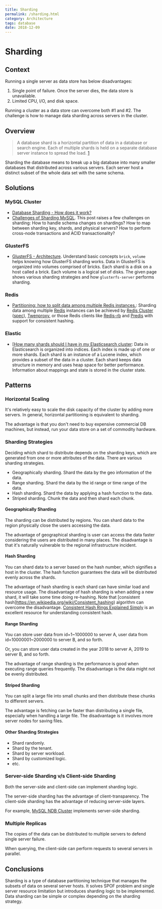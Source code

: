```yaml
---
title: Sharding
permalink: /sharding.html
category: Architecture
tags: database
date: 2018-12-09
---
```


# Sharding

## Context

Running a single server as data store has below disadvantages:

1. Single point of failure. Once the server dies, the data store is unavailable.
2. Limited CPU, I/O, and disk space.

Running a cluster as a data store can overcome both #1 and #2. The challenge is how to manage data sharding across servers in the cluster.

## Overview

> A database shard is a horizontal partition of data in a database or search engine. Each of multiple shards is held on a separate database server instance to spread the load. [1]

[1]: https://en.wikipedia.org/wiki/Shard_(database_architecture)

Sharding the database means to break up a big database into many smaller databases that distributed across various servers. Each server host a distinct subset of the whole data set with the same schema.

## Solutions

### MySQL Cluster

* [Database Sharding - How does it work?](https://severalnines.com/blog/database-sharding-how-does-it-work)
* [Challenges of Sharding MySQL](https://www.clustrix.com/bettersql/challenges-sharding-mysql/). This post raises a few challenges on sharding: How to handle schema changes on shardings? How to map between sharding key, shards, and physical servers? How to perform cross-node transactions and ACID transactionality?

### GlusterFS

* [GlusterFS - Architecture](https://docs.gluster.org/en/latest/Quick-Start-Guide/Architecture/). Understand basic concepts `brick`, `volume` helps knowing how GlusterFS sharding works. Data in GlusterFS is organized into volumes comprised of bricks. Each shard is a disk on a host called a brick. Each volume is a logical set of disks. The given page shows various sharding strategies and how `glusterfs-server` performs sharding.

### Redis

* [Partitioning: how to split data among multiple Redis instances.](https://redis.io/topics/partitioning): Sharding data among multiple [Redis](https://redis.io) instances can be achieved by [Redis Cluster](https://redis.io/topics/cluster-tutorial) ([spec](https://redis.io/topics/cluster-spec)), [Twenproxy](https://github.com/twitter/twemproxy), or those Redis clients like [Redis-rb](https://github.com/redis/redis-rb) and [Predis](https://github.com/nrk/predis) with support for consistent hashing.

### Elastic

* [[How many shards should I have in my Elasticsearch cluster](https://www.elastic.co/cn/blog/how-many-shards-should-i-have-in-my-elasticsearch-cluster): Data in Elasticsearch is organized into indices. Each index is made up of one or more shards. Each shard is an instance of a Lucene index, which provides a subset of the data in a cluster. Each shard keeps data structure in memory and uses heap space for better performance. Information about mappings and state is stored in the cluster state.

## Patterns

### Horizontal Scaling

It's relatively easy to scale the disk capacity of the cluster by adding more servers. In general, horizontal partitioning is equivalent to sharding.

The advantage is that you don't need to buy expensive commercial DB machines, but instead, run your data store on a set of commodity hardware.

### Sharding Strategies

Deciding which shard to distribute depends on the sharding keys, which are generated from one or more attributes of the data. There are various sharding strategies.

* Geographically sharding. Shard the data by the geo information of the data.
* Range sharding. Shard the data by the id range or time range of the data.
* Hash sharding. Shard the data by applying a hash function to the data.
* Striped sharding. Chunk the data and then shard each chunk.

#### Geographically Sharding

The sharding can be distributed by regions. You can shard data to the region physically close the users accessing the data.

The advantage of geographical sharding is user can access the data faster considering the users are distributed in many places. The disadvantage is that it's naturally vulnerable to the regional infrastructure incident.

#### Hash Sharding

You can shard data to a server based on the hash number, which signifies a host in the cluster. The hash function guarantees the data will be distributed evenly across the shards.

The advantage of hash sharding is each shard can have similar load and resource usage. The disadvantage of hash sharding is when adding a new shard, it will take some time doing re-hashing. Note that [consistent hash]https://en.wikipedia.org/wiki/Consistent_hashing) algorithm can overcome the disadvantage. [Consistent Hash Rings Explained Simply](https://akshatm.svbtle.com/consistent-hash-rings-theory-and-implementation) is an excellent resource for understanding consistent hash.

#### Range Sharding

You can store user data from id=1~1000000 to server A, user data from id=10000001~2000000 to server B, and so forth.

Or, you can store user data created in the year 2018 to server A, 2019 to server B, and so forth.

The advantage of range sharding is the performance is good when executing range queries frequently. The disadvantage is the data might not be evenly distributed.

#### Striped Sharding

You can split a large file into small chunks and then distribute these chunks to different servers.

The advantage is fetching can be faster than distributing a single file, especially when handling a large file. The disadvantage is it involves more server nodes for saving files.

#### Other Sharding Strategies

* Shard randomly.
* Shard by the tenant.
* Shard by server workload.
* Shard by customized logic.
* etc.

### Server-side Sharding v/s Client-side Sharding

Both the server-side and client-side can implement sharding logic.

The server-side sharding has the advantage of client-transparency. The client-side sharding has the advantage of reducing server-side layers.

For example, [MySQL NDB Cluster](https://www.mysql.com/products/cluster/scalability.html) implements server-side sharding. 

### Multiple Replicas

The copies of the data can be distributed to multiple servers to defend single server failure.

When querying, the client-side can perform requests to several servers in parallel.

## Conclusions

Sharding is a type of database partitioning technique that manages the subsets of data on several server hosts. It solves SPOF problem and single server resource limitation but introduces sharding logic to be implemented. Data sharding can be simple or complex depending on the sharding strategy.

